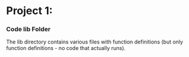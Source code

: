 # Project 1: 
### Code lib Folder

The lib directory contains various files with function definitions (but only function definitions - no code that actually runs).
